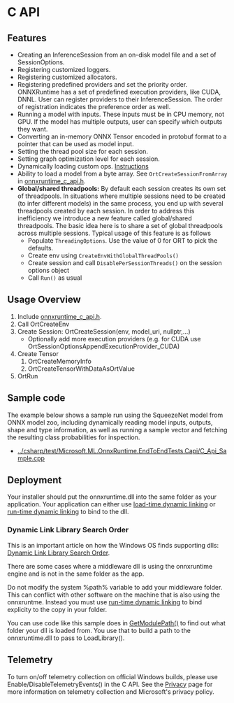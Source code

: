 # C API

## Features

* Creating an InferenceSession from an on-disk model file and a set of SessionOptions.
* Registering customized loggers.
* Registering customized allocators.
* Registering predefined providers and set the priority order. ONNXRuntime has a set of predefined execution providers, like CUDA, DNNL. User can register providers to their InferenceSession. The order of registration indicates the preference order as well.
* Running a model with inputs. These inputs must be in CPU memory, not GPU. If the model has multiple outputs, user can specify which outputs they want.
* Converting an in-memory ONNX Tensor encoded in protobuf format to a pointer that can be used as model input.
* Setting the thread pool size for each session.
* Setting graph optimization level for each session.
* Dynamically loading custom ops. [Instructions](/docs/AddingCustomOp.md)
* Ability to load a model from a byte array. See ```OrtCreateSessionFromArray``` in [onnxruntime_c_api.h](/include/onnxruntime/core/session/onnxruntime_c_api.h).
* **Global/shared threadpools:** By default each session creates its own set of threadpools. In situations where multiple
sessions need to be created (to infer different models) in the same process, you end up with several threadpools created
by each session. In order to address this inefficiency we introduce a new feature called global/shared threadpools.
The basic idea here is to share a set of global threadpools across multiple sessions. Typical usage of this feature
is as follows
   * Populate ```ThreadingOptions```. Use the value of 0 for ORT to pick the defaults.
   * Create env using ```CreateEnvWithGlobalThreadPools()```
   * Create session and call ```DisablePerSessionThreads()``` on the session options object
   * Call ```Run()``` as usual

## Usage Overview

1. Include [onnxruntime_c_api.h](/include/onnxruntime/core/session/onnxruntime_c_api.h).
2. Call OrtCreateEnv
3. Create Session: OrtCreateSession(env, model_uri, nullptr,...)
   - Optionally add more execution providers (e.g. for CUDA use OrtSessionOptionsAppendExecutionProvider_CUDA)
4. Create Tensor
   1) OrtCreateMemoryInfo
   2) OrtCreateTensorWithDataAsOrtValue
5. OrtRun

## Sample code

The example below shows a sample run using the SqueezeNet model from ONNX model zoo, including dynamically reading model inputs, outputs, shape and type information, as well as running a sample vector and fetching the resulting class probabilities for inspection.

* [../csharp/test/Microsoft.ML.OnnxRuntime.EndToEndTests.Capi/C_Api_Sample.cpp](../csharp/test/Microsoft.ML.OnnxRuntime.EndToEndTests.Capi/C_Api_Sample.cpp)

## Deployment

Your installer should put the onnxruntime.dll into the same folder as your application.   Your application can either use [load-time dynamic linking](https://docs.microsoft.com/en-us/windows/win32/dlls/using-load-time-dynamic-linking) or [run-time dynamic linking](https://docs.microsoft.com/en-us/windows/win32/dlls/using-run-time-dynamic-linking) to bind to the dll.

### Dynamic Link Library Search Order

This is an important article on how the Windows OS finds supporting dlls: [Dynamic Link Library Search Order](https://docs.microsoft.com/en-us/windows/win32/dlls/dynamic-link-library-search-order).

There are some cases where a middleware dll is using the onnxruntime engine and is not in the same folder as the app.

Do not modify the system %path% variable to add your middleware folder.  This can conflict with other software on the machine that is also using the onnxruntme.  Instead you must use [run-time dynamic linking](https://docs.microsoft.com/en-us/windows/win32/dlls/using-run-time-dynamic-linking) to bind explicity to the copy in your folder.

You can use code like this sample does in [GetModulePath()](https://github.com/microsoft/Windows-Machine-Learning/blob/master/Samples/SampleSharedLib/SampleSharedLib/FileHelper.cpp) to find out what folder your dll is loaded from.  You use that to build a path to the onnxruntime.dll to pass to LoadLibrary().

## Telemetry

To turn on/off telemetry collection on official Windows builds, please use Enable/DisableTelemetryEvents() in the C API. See the [Privacy](./Privacy.md) page for more information on telemetry collection and Microsoft's privacy policy.
